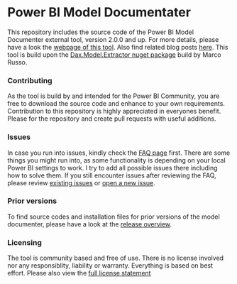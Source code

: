 # Power BI Model Documentater
This repository includes the source code of the Power BI Model Documenter external tool, version 2.0.0 and up. For more details, please have a look the [webpage of this tool](https://data-marc.com/model-documenter/). Also find related blog posts [here](https://data-marc.com/?s=model+documenter+external+tool+). 
This tool is build upon the [Dax.Model.Extractor nuget package](https://www.nuget.org/packages/Dax.Model.Extractor/) build by Marco Russo. 

### Contributing 
As the tool is build by and intended for the Power BI Community, you are free to download the source code and enhance to your own requirements. Contribution to this repository is highly appreciated in everyones benefit. Please for the repository and create pull requests with useful additions. 

### Issues
In case you run into issues, kindly check the [FAQ page](https://github.com/marclelijveld/External-Tools-Model-Documentation/wiki/2.-FAQ) first. There are some things you might run into, as some functionality is depending on your local Power BI settings to work. I try to add all possible issues there including how to solve them. If you still encounter issues after reviewing the FAQ, please review [existing issues](https://github.com/marclelijveld/External-Tools-Model-Documentation/issues) or [open a new issue](https://github.com/marclelijveld/External-Tools-Model-Documentation/issues/new). 

### Prior versions
To find source codes and installation files for prior versions of the model documenter, please have a look at the [release overview](https://github.com/marclelijveld/External-Tools-Model-Documentation/releases). 

### Licensing
The tool is community based and free of use. There is no license involved nor any responsiblity, liability or warranty. Everything is based on best effort. Please also view the [full license statement](https://github.com/marclelijveld/External-Tools-Model-Documentation/blob/master/LICENSE)
